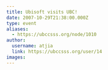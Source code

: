 ```yaml
---
title: Ubisoft visits UBC! 
date: 2007-10-29T21:38:00.000Z
type: event
aliases:
  - https://ubccsss.org/node/1010
author:
  username: atjia
  link: https://ubccsss.org/user/14
images:
---
```


